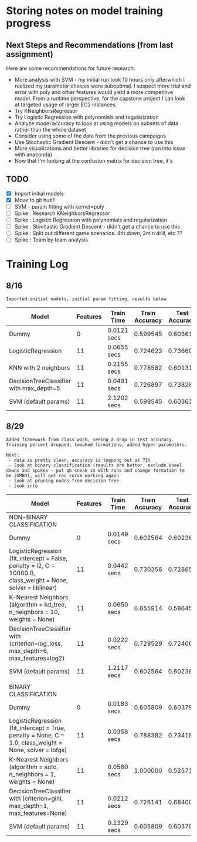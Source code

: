 # Storing notes on model training progress

## Next Steps and Recommendations (from last assignment)
Here are some recommendations for future research:
* More analysis with SVM - my initial run took 10 hours only afterwhich I realized my parameter choices were suboptimal. I suspect more trial and error with poly and other features would yield a more competitive model. From a runtime perspective, for the capstone project I can look at targeted usage of larger EC2 instances.
* Try KNeighborsRegressor
* Try Logistic Regression with polynomials and regularization
* Analyze model accuracy to look at using models on subsets of data rather than the whole dataset
* Consider using some of the data from the previous campaigns
* Use Stochastic Gradient Descent - didn't get a chance to use this
* More visualizations and better libraries for decision tree (ran into issue with anaconda)
* Now that I'm looking at the confusion matrix for decision tree, it's 

## TODO
- [x] Import initial models
- [x] Move to git hub!!
- [ ] SVM - param fitting with kernel=poly
- [ ] Spike : Research KNeighborsRegressor
- [ ] Spike : Logistic Regression with polynomials and regularization
- [ ] Spike : Stochastic Gradient Descent - didn't get a chance to use this
- [ ] Spike : Split out different game scenarios. 4th down, 2min drill, etc ??
- [ ] Spike : Team by team analysis

# Training Log
## 8/16
```
Imported initial models, initial param fitting, results below
```
| Model | Features | Train Time | Train Accuracy | Test Accuracy |
| ----- | -------- | ---------- | -------------  | -----------   |
| Dummy | 0 | 0.0121 secs | 0.599545 | 0.603615 |
| LogisticRegression | 11 | 0.0655 secs | 0.724623 | 0.736600 |
| KNN with 2 neighbors | 11 | 0.2155 secs | 0.778582 | 0.601311 |
| DecisionTreeClassifier with max_depth=5 | 11 | 0.0491 secs | 0.726897 | 0.738283 |
| SVM (default params) | 11 | 2.1202 secs | 0.599545 | 0.603615 |

## 8/29
```
Added framework from class work, seeing a drop in test accuracy. Training percent dropped, tweaked formations, added hyper parameters. 

Next:
 - data is pretty clean, accuracy is topping out at 71%
 - look at binary classification (results are better, exclude kneel downs and spikes - put qb sneak in with runs and change formation to be JUMBO), will get roc curve working again
 - look at pruning nodes from decision tree
 - look into 
```
| Model | Features | Train Time | Train Accuracy | Test Accuracy |
| ----- | -------- | ---------- | -------------  | -----------   |
|  NON-BINARY CLASSIFICATION |
| Dummy | 0 | 0.0149 secs | 0.602564 | 0.602364 |
| LogisticRegression (fit_intercept = False, penalty = l2, C = 10000.0, class_weight = None, solver = liblinear) | 11 | 0.0442 secs | 0.730356 | 0.728659 |
| K-Nearest Neighbors (algorithm = kd_tree, n_neighbors = 10, weights = None) | 11 | 0.0650 secs | 0.655914 | 0.586458 |
| DecisionTreeClassifier with (criterion=log_loss, max_depth=6, max_features=log2) | 11 | 0.0222 secs | 0.729529 | 0.724062 |
| SVM (default params) | 11 | 1.2117 secs | 0.602564 | 0.602364 |
|  |  |  |  |  |
|  BINARY CLASSIFICATION |
| Dummy | 0 | 0.0183 secs | 0.605809 | 0.603790 |
| LogisticRegression (fit_intercept = True, penalty = None, C = 1.0, class_weight = None, solver = lbfgs) | 11 | 0.0358 secs | 0.788382 | 0.734181 |
| K-Nearest Neighbors (algorithm = auto, n_neighbors = 1, weights = None) | 11 | 0.0580 secs | 1.000000 | 0.525719 |
| DecisionTreeClassifier with (criterion=gini, max_depth=1, max_features=None) | 11 | 0.0212 secs | 0.726141 | 0.684002 |
| SVM (default params) | 11 | 0.1329 secs | 0.605809 | 0.603790 |

